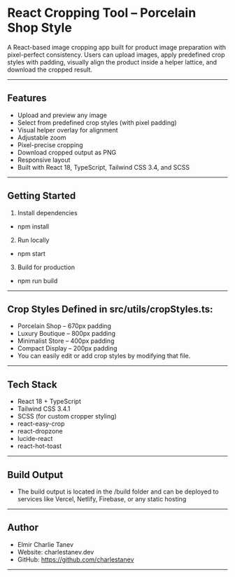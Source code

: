 # React Cropping Tool – Porcelain Shop Style

A React-based image cropping app built for product image preparation with pixel-perfect consistency. Users can upload images, apply predefined crop styles with padding, visually align the product inside a helper lattice, and download the cropped result.

---

## Features

- Upload and preview any image
- Select from predefined crop styles (with pixel padding)
- Visual helper overlay for alignment
- Adjustable zoom
- Pixel-precise cropping
- Download cropped output as PNG
- Responsive layout
- Built with React 18, TypeScript, Tailwind CSS 3.4, and SCSS

---

## Getting Started

1. Install dependencies

- npm install

2. Run locally

- npm start

3. Build for production

- npm run build

---

## Crop Styles Defined in src/utils/cropStyles.ts:

- Porcelain Shop – 670px padding
- Luxury Boutique – 800px padding
- Minimalist Store – 400px padding
- Compact Display – 200px padding
- You can easily edit or add crop styles by modifying that file.

---

## Tech Stack

- React 18 + TypeScript
- Tailwind CSS 3.4.1
- SCSS (for custom cropper styling)
- react-easy-crop
- react-dropzone
- lucide-react
- react-hot-toast

---

## Build Output

- The build output is located in the /build folder and can be deployed to services like Vercel, Netlify, Firebase, or any static hosting

---

## Author

- Elmir Charlie Tanev
- Website: charlestanev.dev
- GitHub: https://github.com/charlestanev

---
